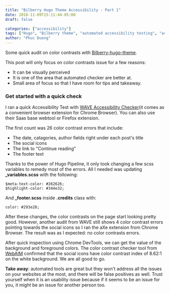 ```yaml
---
title: "Bilberry Hugo Theme Accessibility - Part 1"
date: 2018-11-09T15:11:44-05:00
draft: false

categories: ["accessibility"]
tags: ["Hugo", "Bilberry theme", "automated accessibility testing", "accessibility", "audit"]
author: "Phuc Duong"
---
```


Some quick audit on color contrasts with [Bilberry-hugo-theme](https://github.com/Lednerb/bilberry-hugo-theme).

<!--more-->
This post will only focus on color contrasts issue for a few reasons:
- It can be visually perceived  
- It is one of the area that automated checker are better at.  
- Small area of focus so that I have room for tips and takeaway.  

### Get started with a quick check

I ran a quick Accessibility Test with [WAVE Accessibility Checker](https://wave.webaim.org/)(it comes as a convenient browser extension for Chrome Browser). You can also use their Saas base webtool or Firefox extension. 

The first count was 26 color contrast errors that include:  
- The date, catagories, author fields right under each post's title  
- The social icons  
- The link to "Continue reading"  
- The footer text  

Thanks to the power of Hugo Pipeline, it only took changing a few scss variables to remedy most of the errors.
All I needed was updating **_variables.scss** with the following:
```
$meta-text-color: #262626;
$highlight-color: #344e32;
```
And **_footer.scss** inside **.credits** class with:
```
color: #293e28;
```

After these changes, the color contrasts on the page start looking pretty good.
However, another audit from WAVE still shows 4 color contrast errors pointing towards the social icons so I ran the aXe extension from Chrome Browser. The result was as I expected: no color contrasts errors.  

After quick inspection using Chrome DevTools, we can get the value of the background and foreground colors.
The color contrast checker tool from [WebAIM](https://webaim.org/resources/contrastchecker/) confirmed that the social icons have color contrast index of 8.62:1 on the white background. We are all good to go. 

**Take away**: automated tools are great but they won't address all the issues on your websites at the most, and there will be false positives as well. Trust yourself when it is an usability issue because if it seems to be an issue for you, it might be an issue for another person too.